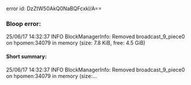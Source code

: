 error id: DzZtW50AkQ0NaBQFcxkl/A==
### Bloop error:

25/06/17 14:32:37 INFO BlockManagerInfo: Removed broadcast_9_piece0 on hpomen:34079 in memory (size: 7.8 KiB, free: 4.5 GiB)
#### Short summary: 

25/06/17 14:32:37 INFO BlockManagerInfo: Removed broadcast_9_piece0 on hpomen:34079 in memory (size:...